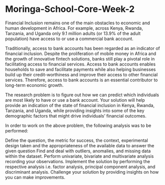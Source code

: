 # Moringa-School-Core-Week-2
Financial Inclusion remains one of the main obstacles to economic and human development in Africa. For example, across Kenya, Rwanda, Tanzania, and Uganda only 9.1 million adults (or 13.9% of the adult population) have access to or use a commercial bank account.

Traditionally, access to bank accounts has been regarded as an indicator of financial inclusion. Despite the proliferation of mobile money in Africa and the growth of innovative fintech solutions, banks still play a pivotal role in facilitating access to financial services. Access to bank accounts enables households to save and facilitate payments while also helping businesses build up their credit-worthiness and improve their access to other financial services. Therefore, access to bank accounts is an essential contributor to long-term economic growth.

The research problem is to figure out how we can predict which individuals are most likely to have or use a bank account. Your solution will help provide an indication of the state of financial inclusion in Kenya, Rwanda, Tanzania, and Uganda, while providing insights into some of the key demographic factors that might drive individuals’ financial outcomes.

In order to work on the above problem, the following analysis was to be performed:

Define the question, the metric for success, the context, experimental design taken and the appropriateness of the available data to answer the given question
Find and deal with outliers, anomalies, and missing data within the dataset.
Perform univariate, bivariate and multivariate analysis recording your observations.
Implement the solution by performing the respective analysis i.e. factor analysis, principal component analysis, and discriminant analysis.
Challenge your solution by providing insights on how you can make improvements.
